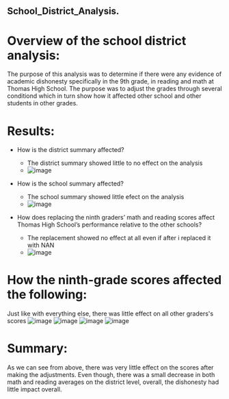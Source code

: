 ## School_District_Analysis.

# Overview of the school district analysis: 
The purpose of this analysis was to determine if there were any evidence of academic dishonesty specifically in the 9th grade, in reading and math at Thomas High School. The purpose was to adjust the grades through several conditiond which in turn show how it affected other school and other students in other grades. 

# Results:
- How is the district summary affected?
  - The district summary showed little to no effect on the analysis
  - ![image](https://user-images.githubusercontent.com/96274446/151716991-8901909d-c375-4d58-8cde-da22da34f697.png)


- How is the school summary affected?
  - The school summary showed little efect on the analysis
  - ![image](https://user-images.githubusercontent.com/96274446/151706275-7daf644c-bd40-42c0-a188-e1aaf6d5c593.png)

- How does replacing the ninth graders’ math and reading scores affect Thomas High School’s performance relative to the other schools?
  - The replacement showed no effect at all even if after i replaced it with NAN
  - ![image](https://user-images.githubusercontent.com/96274446/151706251-aa8f81fa-c361-4a54-84f5-744ce064f9dc.png)


# How the ninth-grade scores affected the following:
Just like with everything else, there was little effect on all other graders's scores 
![image](https://user-images.githubusercontent.com/96274446/151706412-f1c67e4c-d401-4e1b-8e68-5cf7cad8c85e.png)
![image](https://user-images.githubusercontent.com/96274446/151706414-bf2fcce1-83ee-43d8-bafd-a55cca15192b.png)
![image](https://user-images.githubusercontent.com/96274446/151706421-cd274910-bc5e-4722-a949-cdf69ee29bac.png)
![image](https://user-images.githubusercontent.com/96274446/151706426-0cc99559-bc03-4516-b31b-1efbbf9adf79.png)

# Summary:
As we can see from above, there was very little effect on the scores after making the adjustments. Even though, there was a small decrease in both math and reading averages on the district level, overall, the dishonesty had little impact overall.

